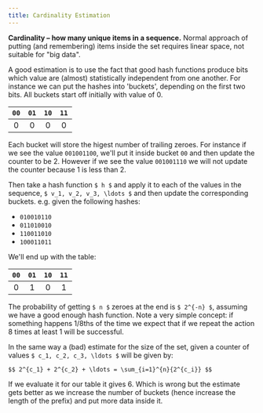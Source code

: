 ```yaml
---
title: Cardinality Estimation
---
```


**Cardinality – how many unique items in a sequence.** Normal approach
of putting (and remembering) items inside the set requires linear space,
not suitable for "big data".

A good estimation is to use the fact that good hash functions produce
bits which value are (almost) statistically independent from one another.
For instance we can put the hashes into 'buckets', depending on the
first two bits. All buckets start off initially with value of 0.

| `00` | `01` | `10` | `11` |
|:----:|:----:|:----:|:----:|
| 0    | 0    | 0    | 0    |


Each bucket will store the higest number of trailing zeroes. For instance
if we see the value `001001100`, we'll put it inside bucket `00` and then
update the counter to be 2. However if we see the value `001001110` we will
not update the counter because 1 is less than 2.

Then take a hash function `$ h $` and apply it to each of the values in
the sequence, `$ v_1, v_2, v_3, \ldots $` and then update the corresponding
buckets. e.g. given the following hashes:

 - `010010110`
 - `011010010`
 - `110011010`
 - `100011011`

We'll end up with the table:

| `00` | `01` | `10` | `11` |
|:----:|:----:|:----:|:----:|
| 0    | 1    | 0    | 1    |

The probability of getting `$ n $` zeroes at the end is `$ 2^{-n} $`,
assuming we have a good enough hash function. Note a very simple concept:
if something happens 1/8ths of the time we expect that if we repeat the
action 8 times at least 1 will be successful.

In the same way a (bad) estimate for the size of the set, given a counter
of values `$ c_1, c_2, c_3, \ldots $` will be given by:

`$$
2^{c_1} + 2^{c_2} + \ldots = \sum_{i=1}^{n}{2^{c_i}}
$$`

If we evaluate it for our table it gives 6. Which is wrong but the
estimate gets better as we increase the number of buckets (hence increase
the length of the prefix) and put more data inside it.

